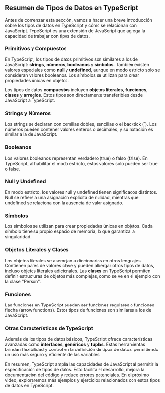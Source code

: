 ## Resumen de Tipos de Datos en TypeScript

Antes de comenzar esta sección, vamos a hacer una breve introducción sobre los tipos de datos en TypeScript y cómo se relacionan con JavaScript. TypeScript es una extensión de JavaScript que agrega la capacidad de trabajar con tipos de datos.

### Primitivos y Compuestos

En TypeScript, los tipos de datos primitivos son similares a los de JavaScript: **strings**, **números**, **booleanos** y **símbolos**. También existen valores especiales como **null** y **undefined**, aunque en modo estricto solo se consideran valores booleanos. Los símbolos se utilizan para crear propiedades únicas en objetos.

Los tipos de datos **compuestos** incluyen **objetos literales**, **funciones**, **clases** y **arreglos**. Estos tipos son directamente transferibles desde JavaScript a TypeScript.

### Strings y Números

Los strings se declaran con comillas dobles, sencillas o el backtick (\`). Los números pueden contener valores enteros o decimales, y su notación es similar a la de JavaScript.

### Booleanos

Los valores booleanos representan verdadero (true) o falso (false). En TypeScript, al habilitar el modo estricto, estos valores solo pueden ser true o false.

### Null y Undefined

En modo estricto, los valores null y undefined tienen significados distintos. Null se refiere a una asignación explícita de nulidad, mientras que undefined se relaciona con la ausencia de valor asignado.

### Símbolos

Los símbolos se utilizan para crear propiedades únicas en objetos. Cada símbolo tiene su propio espacio de memoria, lo que garantiza la singularidad.

### Objetos Literales y Clases

Los objetos literales se asemejan a diccionarios en otros lenguajes. Contienen pares de valores clave y pueden albergar otros tipos de datos, incluso objetos literales adicionales. Las **clases** en TypeScript permiten definir estructuras de objetos más complejas, como se ve en el ejemplo con la clase "Person".

### Funciones

Las funciones en TypeScript pueden ser funciones regulares o funciones flecha (arrow functions). Estos tipos de funciones son similares a los de JavaScript.

### Otras Características de TypeScript

Además de los tipos de datos básicos, TypeScript ofrece características avanzadas como **interfaces**, **genéricos** y **tuplas**. Estas herramientas brindan flexibilidad y control en la definición de tipos de datos, permitiendo un uso más seguro y eficiente de las variables.

En resumen, TypeScript amplía las capacidades de JavaScript al permitir la especificación de tipos de datos. Esto facilita el desarrollo, mejora la documentación del código y reduce errores potenciales. En el próximo video, exploraremos más ejemplos y ejercicios relacionados con estos tipos de datos en TypeScript.

